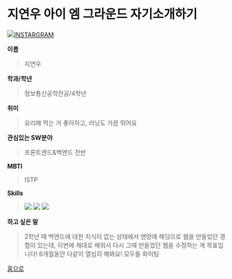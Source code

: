 # 지연우 아이 엠 그라운드 자기소개하기

<img src="https://img.shields.io/badge/-FFFFFF?style=flat-square&logo=instagram&logoColor=#E4405F"/>[INSTARGRAM](http://www.instagram.com/yeonu._.31)

**이름**
> 지연우

**학과/학년**
> 정보통신공학전공/4학년

**취미**
> 요리해 먹는 거 좋아하고, 러닝도 가끔 뛰어요

**관심있는 SW분야**
> 프론트엔드&백엔드 전반

**MBTI**
> ISTP

**Skills**
> <img src="https://img.shields.io/badge/정보통신기사-2AA5DC?style=flat-square&logo=anydesk&logoColor=000000"/>
> <img src="https://img.shields.io/badge/정보처리기사-83B81A?style=flat-square&logo=anydesk&logoColor=000000"/>
> <img src="https://img.shields.io/badge/한국사 1급-A5915F?style=flat-square&logo=anydesk&logoColor=000000"/>

**하고 싶은 말**
> 2학년 때 백엔드에 대한 지식이 없는 상태에서 맨땅에 헤딩으로 웹을 만들었던 경험이 있는데, 이번에 제대로 배워서 다시 그때 만들었던 웹을 수정하는 게 목표입니다! 6개월동안 다같이 열심히 해봐요! 모두들 화이팅

[홈으로](../../README.md)
